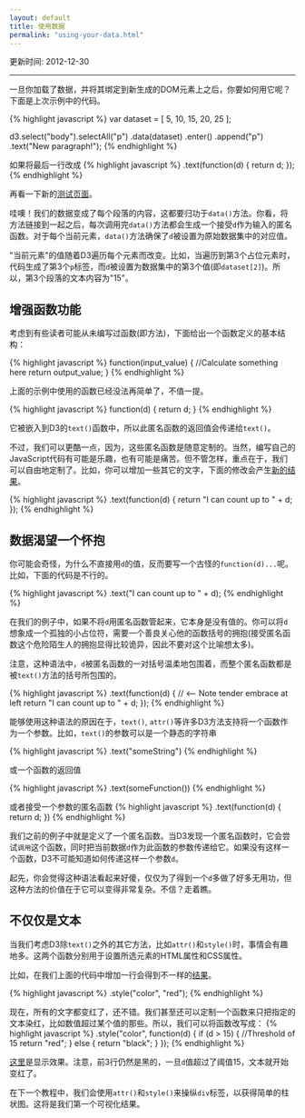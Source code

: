 ```yaml
---
layout: default
title: 使用数据
permalink: "using-your-data.html"
---
```


更新时间: 2012-12-30

------


一旦你加载了数据，并将其绑定到新生成的DOM元素上之后，你要如何用它呢？下面是上次示例中的代码。

{% highlight javascript %}
var dataset = [ 5, 10, 15, 20, 25 ];

d3.select("body").selectAll("p")
    .data(dataset)
    .enter()
    .append("p")
    .text("New paragraph!");
{% endhighlight %}

如果将最后一行改成
{% highlight javascript %}
    .text(function(d) { return d; });
{% endhighlight %}

再看一下新的[测试页面](htmls/70-using-your-data-1.html)。

哇噢！我们的数据变成了每个段落的内容，这都要归功于`data()`方法。你看，将方法链接到一起之后，每次调用完`data()`方法都会生成一个接受`d`作为输入的匿名函数。对于每个当前元素，`data()`方法确保了`d`被设置为原始数据集中的对应值。

"当前元素"的值随着D3遍历每个元素而改变。比如，当遍历到第3个占位元素时，代码生成了第3个`p`标签，而`d`被设置为数据集中的第3个值(即`dataset[2]`)。所以，第3个段落的文本内容为"15"。

## 增强函数功能

考虑到有些读者可能从未编写过函数(即方法)，下面给出一个函数定义的基本结构：

{% highlight javascript %}
function(input_value) {
    //Calculate something here
    return output_value;
}
{% endhighlight %}

上面的示例中使用的函数已经没法再简单了，不值一提。

{% highlight javascript %}
function(d) {
    return d;
}
{% endhighlight %}

它被嵌入到D3的`text()`函数中，所以此匿名函数的返回值会传递给`text()`。

不过，我们可以更酷一点，因为，这些匿名函数是随意定制的。当然，编写自己的JavaScript代码有可能是乐趣，也有可能是痛苦。但不管怎样，重点在于，我们可以自由地定制了。比如，你可以增加一些其它的文字，下面的修改会产生[新的结果](htmls/70-using-your-data-2.html)。

{% highlight javascript %}
.text(function(d) {
    return "I can count up to " + d;
});
{% endhighlight %}


## 数据渴望一个怀抱

你可能会奇怪，为什么不直接用`d`的值，反而要写一个古怪的`function(d)...`呢。比如，下面的代码是不行的。

{% highlight javascript %}
.text("I can count up to " + d);
{% endhighlight %}

在我们的例子中，如果不将`d`用匿名函数管起来，它本身是没有值的。你可以将`d`想象成一个孤独的小占位符，需要一个善良关心他的函数括号的拥抱(接受匿名函数这个危险陌生人的拥抱显得比较诡异，因此不要对这个比喻想太多)。

注意，这种语法中，`d`被匿名函数的一对括号温柔地包围着，而整个匿名函数都是被`text()`方法的括号所包围的。

{% highlight javascript %}
.text(function(d) {  // <-- Note tender embrace at left
    return "I can count up to " + d;
});
{% endhighlight %}

能够使用这种语法的原因在于，`text()`, `attr()`等许多D3方法支持将一个函数作为一个参数。比如，`text()`的参数可以是一个静态的字符串

{% highlight javascript %}
.text("someString")
{% endhighlight %}

或一个函数的返回值

{% highlight javascript %}
.text(someFunction())
{% endhighlight %}

或者接受一个参数的匿名函数
{% highlight javascript %}
.text(function(d) {
	return d;
})
{% endhighlight %}

我们之前的例子中就是定义了一个匿名函数。当D3发现一个匿名函数时，它会尝试`调用`这个函数，同时把当前数据`d`作为此函数的参数传递给它。如果没有这样一个函数，D3不可能知道如何传递这样一个参数`d`。

起先，你会觉得这种语法看起来好傻，仅仅为了得到一个`d`多做了好多无用功，但这种方法的价值在于它可以变得非常复杂。不信？走着瞧。

## 不仅仅是文本
当我们考虑D3除`text()`之外的其它方法，比如`attr()`和`style()`时，事情会有趣地多。这两个函数分别用于设置所选元素的HTML属性和CSS属性。

比如，在我们上面的代码中增加一行会得到不一样的[结果](htmls/70-using-your-data-3.html)。

{% highlight javascript %}
.style("color", "red");
{% endhighlight %}

现在，所有的文字都变红了，还不错。我们甚至还可以定制一个函数来只把指定的文本染红，比如数值超过某个值的那些。所以，我们可以将函数改写成：
{% highlight javascript %}
.style("color", function(d) {
    if (d > 15) {   //Threshold of 15
        return "red";
    } else {
        return "black";
    }
});
{% endhighlight %}

[这里](htmls/70-using-your-data-4.html)是显示效果。注意，前3行仍然是黑的，一旦`d`值超过了阈值15，文本就开始变红了。

在下一个教程中，我们会使用`attr()`和`style()`来操纵`div`标签，以获得简单的柱状图。这将是我们第一个可视化结果。


